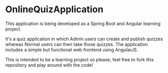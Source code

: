 # OnlineQuizApplication
This application is being developed as a Spring Boot and Angular learning project.


It's a quiz application in which Admin users can create and publish quizzes whereas Normal  users can then take those quizzes.
The application includes a simple but functional web frontend using AngularJS.

This is intended to be a learning project so please, feel free to fork this repository and play around with the code!
